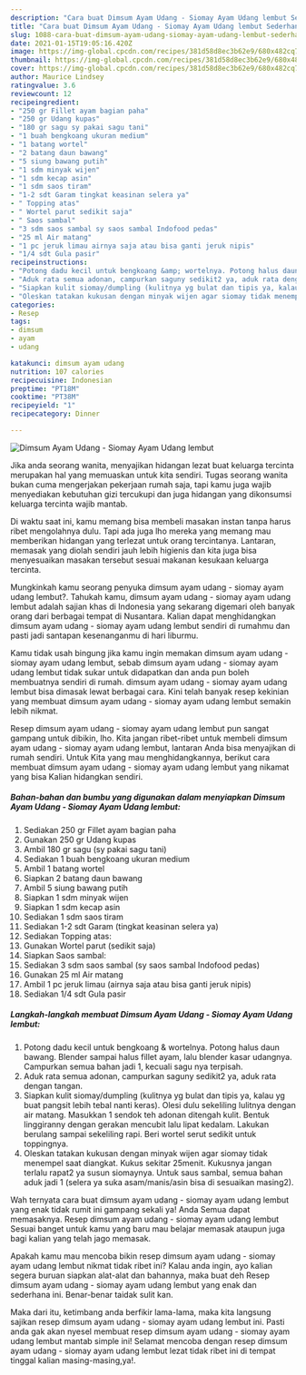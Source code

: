 ```yaml
---
description: "Cara buat Dimsum Ayam Udang - Siomay Ayam Udang lembut Sederhana Untuk Jualan"
title: "Cara buat Dimsum Ayam Udang - Siomay Ayam Udang lembut Sederhana Untuk Jualan"
slug: 1088-cara-buat-dimsum-ayam-udang-siomay-ayam-udang-lembut-sederhana-untuk-jualan
date: 2021-01-15T19:05:16.420Z
image: https://img-global.cpcdn.com/recipes/381d58d8ec3b62e9/680x482cq70/dimsum-ayam-udang-siomay-ayam-udang-lembut-foto-resep-utama.jpg
thumbnail: https://img-global.cpcdn.com/recipes/381d58d8ec3b62e9/680x482cq70/dimsum-ayam-udang-siomay-ayam-udang-lembut-foto-resep-utama.jpg
cover: https://img-global.cpcdn.com/recipes/381d58d8ec3b62e9/680x482cq70/dimsum-ayam-udang-siomay-ayam-udang-lembut-foto-resep-utama.jpg
author: Maurice Lindsey
ratingvalue: 3.6
reviewcount: 12
recipeingredient:
- "250 gr Fillet ayam bagian paha"
- "250 gr Udang kupas"
- "180 gr sagu sy pakai sagu tani"
- "1 buah bengkoang ukuran medium"
- "1 batang wortel"
- "2 batang daun bawang"
- "5 siung bawang putih"
- "1 sdm minyak wijen"
- "1 sdm kecap asin"
- "1 sdm saos tiram"
- "1-2 sdt Garam tingkat keasinan selera ya"
- " Topping atas"
- " Wortel parut sedikit saja"
- " Saos sambal"
- "3 sdm saos sambal sy saos sambal Indofood pedas"
- "25 ml Air matang"
- "1 pc jeruk limau airnya saja atau bisa ganti jeruk nipis"
- "1/4 sdt Gula pasir"
recipeinstructions:
- "Potong dadu kecil untuk bengkoang &amp; wortelnya. Potong halus daun bawang. Blender sampai halus fillet ayam, lalu blender kasar udangnya. Campurkan semua bahan jadi 1, kecuali sagu nya terpisah."
- "Aduk rata semua adonan, campurkan saguny sedikit2 ya, aduk rata dengan tangan."
- "Siapkan kulit siomay/dumpling (kulitnya yg bulat dan tipis ya, kalau yg buat pangsit lebih tebal nanti keras). Olesi dulu sekeliling lulitnya dengan air matang. Masukkan 1 sendok teh adonan ditengah kulit. Bentuk linggiranny dengan gerakan mencubit lalu lipat kedalam. Lakukan berulang sampai sekeliling rapi. Beri wortel serut sedikit untuk toppingnya."
- "Oleskan tatakan kukusan dengan minyak wijen agar siomay tidak menempel saat diangkat. Kukus sekitar 25menit. Kukusnya jangan terlalu rapat2 ya susun siomaynya. Untuk saus sambal, semua bahan aduk jadi 1 (selera ya suka asam/manis/asin bisa di sesuaikan masing2)."
categories:
- Resep
tags:
- dimsum
- ayam
- udang

katakunci: dimsum ayam udang 
nutrition: 107 calories
recipecuisine: Indonesian
preptime: "PT18M"
cooktime: "PT38M"
recipeyield: "1"
recipecategory: Dinner

---
```



![Dimsum Ayam Udang - Siomay Ayam Udang lembut](https://img-global.cpcdn.com/recipes/381d58d8ec3b62e9/680x482cq70/dimsum-ayam-udang-siomay-ayam-udang-lembut-foto-resep-utama.jpg)

Jika anda seorang wanita, menyajikan hidangan lezat buat keluarga tercinta merupakan hal yang memuaskan untuk kita sendiri. Tugas seorang  wanita bukan cuma mengerjakan pekerjaan rumah saja, tapi kamu juga wajib menyediakan kebutuhan gizi tercukupi dan juga hidangan yang dikonsumsi keluarga tercinta wajib mantab.

Di waktu  saat ini, kamu memang bisa membeli masakan instan tanpa harus ribet mengolahnya dulu. Tapi ada juga lho mereka yang memang mau memberikan hidangan yang terlezat untuk orang tercintanya. Lantaran, memasak yang diolah sendiri jauh lebih higienis dan kita juga bisa menyesuaikan masakan tersebut sesuai makanan kesukaan keluarga tercinta. 



Mungkinkah kamu seorang penyuka dimsum ayam udang - siomay ayam udang lembut?. Tahukah kamu, dimsum ayam udang - siomay ayam udang lembut adalah sajian khas di Indonesia yang sekarang digemari oleh banyak orang dari berbagai tempat di Nusantara. Kalian dapat menghidangkan dimsum ayam udang - siomay ayam udang lembut sendiri di rumahmu dan pasti jadi santapan kesenanganmu di hari liburmu.

Kamu tidak usah bingung jika kamu ingin memakan dimsum ayam udang - siomay ayam udang lembut, sebab dimsum ayam udang - siomay ayam udang lembut tidak sukar untuk didapatkan dan anda pun boleh membuatnya sendiri di rumah. dimsum ayam udang - siomay ayam udang lembut bisa dimasak lewat berbagai cara. Kini telah banyak resep kekinian yang membuat dimsum ayam udang - siomay ayam udang lembut semakin lebih nikmat.

Resep dimsum ayam udang - siomay ayam udang lembut pun sangat gampang untuk dibikin, lho. Kita jangan ribet-ribet untuk membeli dimsum ayam udang - siomay ayam udang lembut, lantaran Anda bisa menyajikan di rumah sendiri. Untuk Kita yang mau menghidangkannya, berikut cara membuat dimsum ayam udang - siomay ayam udang lembut yang nikamat yang bisa Kalian hidangkan sendiri.

<!--inarticleads1-->

##### Bahan-bahan dan bumbu yang digunakan dalam menyiapkan Dimsum Ayam Udang - Siomay Ayam Udang lembut:

1. Sediakan 250 gr Fillet ayam bagian paha
1. Gunakan 250 gr Udang kupas
1. Ambil 180 gr sagu (sy pakai sagu tani)
1. Sediakan 1 buah bengkoang ukuran medium
1. Ambil 1 batang wortel
1. Siapkan 2 batang daun bawang
1. Ambil 5 siung bawang putih
1. Siapkan 1 sdm minyak wijen
1. Siapkan 1 sdm kecap asin
1. Sediakan 1 sdm saos tiram
1. Sediakan 1-2 sdt Garam (tingkat keasinan selera ya)
1. Sediakan  Topping atas:
1. Gunakan  Wortel parut (sedikit saja)
1. Siapkan  Saos sambal:
1. Sediakan 3 sdm saos sambal (sy saos sambal Indofood pedas)
1. Gunakan 25 ml Air matang
1. Ambil 1 pc jeruk limau (airnya saja atau bisa ganti jeruk nipis)
1. Sediakan 1/4 sdt Gula pasir




<!--inarticleads2-->

##### Langkah-langkah membuat Dimsum Ayam Udang - Siomay Ayam Udang lembut:

1. Potong dadu kecil untuk bengkoang &amp; wortelnya. Potong halus daun bawang. Blender sampai halus fillet ayam, lalu blender kasar udangnya. Campurkan semua bahan jadi 1, kecuali sagu nya terpisah.
1. Aduk rata semua adonan, campurkan saguny sedikit2 ya, aduk rata dengan tangan.
1. Siapkan kulit siomay/dumpling (kulitnya yg bulat dan tipis ya, kalau yg buat pangsit lebih tebal nanti keras). Olesi dulu sekeliling lulitnya dengan air matang. Masukkan 1 sendok teh adonan ditengah kulit. Bentuk linggiranny dengan gerakan mencubit lalu lipat kedalam. Lakukan berulang sampai sekeliling rapi. Beri wortel serut sedikit untuk toppingnya.
1. Oleskan tatakan kukusan dengan minyak wijen agar siomay tidak menempel saat diangkat. Kukus sekitar 25menit. Kukusnya jangan terlalu rapat2 ya susun siomaynya. Untuk saus sambal, semua bahan aduk jadi 1 (selera ya suka asam/manis/asin bisa di sesuaikan masing2).




Wah ternyata cara buat dimsum ayam udang - siomay ayam udang lembut yang enak tidak rumit ini gampang sekali ya! Anda Semua dapat memasaknya. Resep dimsum ayam udang - siomay ayam udang lembut Sesuai banget untuk kamu yang baru mau belajar memasak ataupun juga bagi kalian yang telah jago memasak.

Apakah kamu mau mencoba bikin resep dimsum ayam udang - siomay ayam udang lembut nikmat tidak ribet ini? Kalau anda ingin, ayo kalian segera buruan siapkan alat-alat dan bahannya, maka buat deh Resep dimsum ayam udang - siomay ayam udang lembut yang enak dan sederhana ini. Benar-benar taidak sulit kan. 

Maka dari itu, ketimbang anda berfikir lama-lama, maka kita langsung sajikan resep dimsum ayam udang - siomay ayam udang lembut ini. Pasti anda gak akan nyesel membuat resep dimsum ayam udang - siomay ayam udang lembut mantab simple ini! Selamat mencoba dengan resep dimsum ayam udang - siomay ayam udang lembut lezat tidak ribet ini di tempat tinggal kalian masing-masing,ya!.

